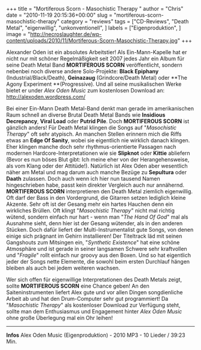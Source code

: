 +++
title = "Mortiferous Scorn - Masochistic Therapy "
author = "Chris"
date = "2010-11-19 20:15:36+00:00"
slug = "mortiferous-scorn-masochistic-therapy"
category = "reviews"
tags = ["CD-Reviews", "Death Metal", "eigenwillig", "unkonventionell", ]
labels = ["Eigenproduktion", ]
image = "http://necroslaughter.de/wp-content/uploads/2010/11/Mortiferous-Scorn-Masochistic-Therapy.jpg"
+++

Alexander Oden ist ein absolutes Arbeitstier! Als Ein-Mann-Kapelle hat er nicht nur mit schöner Regelmäßigkeit seit 2007 jedes Jahr ein Album für seine Death Metal Band **MORTIFEROUS SCORN** veröffentlicht, sondern nebenbei noch diverse andere Solo-Projekte: **Black Epiphany** (Industrial/Black/Death), **Geinazaug** (Grindcore/Death Metal) oder **The Agony Experiment **(Progressive). Und all seine musikalischen Werke bietet er under _Alex Oden Music_ zum kostenlosen Download an: <a href="http://alexoden.wordpress.com/">http://alexoden.wordpress.com/</a>

Bei einer Ein-Mann Death Metal-Band denkt man gerade im amerikanischen Raum schnell an diverse Brutal Death Metal Bands wie **Insidious Decrepancy**, **Viral Load** oder **Putrid Pile**. Doch **MORTIFEROUS SCORN** ist gänzlich anders! Für Death Metal klingen die Songs auf "_Masochistic Therapy_" oft sehr atypisch. An manchen Stellen erinnern mich die Riffs etwas an **Edge Of Sanity**, wobei sie eigentlich nie wirklich danach klingen. Eher klingen manche doch sehr rhythmus-orientierte Passagen nach modernen Hardcore-Interpretationen wie sie **Slipknot** oder **Kittie** abliefern (Bevor es nun böses Blut gibt: Ich meine eher von der Herangehensweise, als vom Klang oder der Attitüde!). Natürlich ist Alex Oden aber wesentlich näher am Metal und mag darum auch manche Bezüge zu **Sepultura** oder **Daath** zulassen. Doch auch wenn ich hier nun tausend Namen hingeschrieben habe, passt kein direkter Vergleich auch nur annähernd.
**MORTIFEROUS SCORN** interpretieren den Death Metal ziemlich eigenwillig. Oft darf der Bass in den Vordergrund, die Gitarren setzen lediglich kleine Akzente. Sehr oft ist der Gesang mehr ein hartes Hauchen denn ein wirkliches Brüllen. Oft klingt "_Masochistic Therapy_" nicht mal richtig wütend, sondern einfach nur hart - wenn man "_The Hand Of God_" mal als Ausnahme sieht, denn hier ist der Gesang wütender, als in den anderen Stücken.
Doch dafür liefert der Multi-Instrumentalist gute Songs, von denen einige sich prägnant im Gehirn installieren! Der Titeltrack läd mit seinen Gangshouts zum Mitsingen ein, "_Synthetic Existence_" hat eine schöne Atmosphäre und ist gerade in seiner langsamen Schwere sehr kraftvollen und "_Fragile_" rollt einfach nur groovy aus den Boxen. Und so hat eigentlich jeder der Songs nette Elemente, die sowohl beim ersten Durchlauf hängen bleiben als auch bei jedem weiteren wachsen.

Wer sich offen für eigenwillige Interpretationen des Death Metals zeigt, sollte **MORTIFEROUS SCORN** eine Chance geben! An den Saiteninstrumenten liefert Alex gute und vor allen Dingen songdienliche Arbeit ab und hat den Drum-Computer sehr gut programmiert! Da "_Masochistic Therapy_" als kostenloser Download zur Verfügung steht, sollte man dem Enthusiasmus und Engagement hinter _Alex Oden Music_ ohne große Überlegung mal ein Ohr leihen!





---
**Infos**
Alex Oden Music (Eigenproduktion) - 2010
MP3 - 10 Lieder / 39:23 Min.

